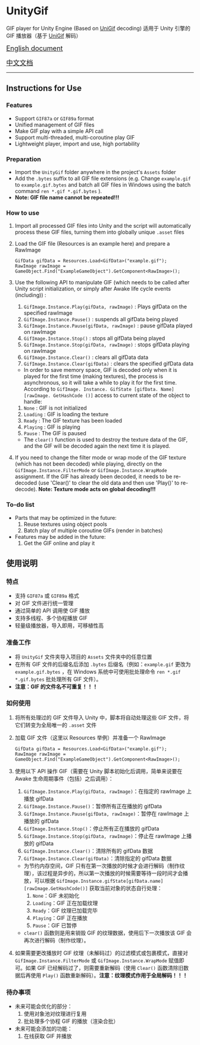 # UnityGif

GIF player for Unity Engine (Based on [UniGif](https://github.com/westhillapps/UniGif) decoding)
适用于 Unity 引擎的 GIF 播放器（基于 [UniGif](https://github.com/westhillapps/UniGif) 解码）

<font size = 4>[English document](#English)</font>

<font size = 4>[中文文档](#Chinese)</font>

---

## Instructions for Use<a id = "English"></a>

### Features

* Support `GIF87a` or `GIF89a` format
* Unified management of GIF files
* Make GIF play with a simple API call
* Support multi-threaded, multi-coroutine play GIF
* Lightweight player, import and use, high portability

### Preparation

* Import the `UnityGif` folder anywhere in the project's `Assets` folder
* Add the `.bytes` suffix to all GIF file extensions (e.g. Change `example.gif` to `example.gif.bytes` and batch all GIF files in Windows using the batch command `ren *.gif *.gif.bytes` ).
* **Note: GIF file name cannot be repeated!!!**

### How to use

1. Import all processed GIF files into Unity and the script will automatically process these GIF files, turning them into globally unique `.asset` files
2. Load the GIF file (Resources is an example here) and prepare a RawImage

    ``` CSharp
    GifData gifData = Resources.Load<GifData>("example.gif");
    RawImage rawImage = GameObject.Find("ExampleGameObject").GetComponent<RawImage>();
    ```

3. Use the following API to manipulate GIF (which needs to be called after Unity script initialization, or simply after Awake life cycle events (including)) :
   1. `GifImage.Instance.Play(gifData, rawImage)` : Plays gifData on the specified rawImage
   2. `GifImage.Instance.Pause()` : suspends all gifData being played
   3. `GifImage.Instance.Pause(gifData, rawImage)` : pause gifData played on rawImage
   4. `GifImage.Instance.Stop()` : stops all gifData being played
   5. `GifImage.Instance.Stop(gifData, rawImage)` : stops gifData playing on rawImage
   6. `GifImage.Instance.Clear()` : clears all gifData data
   7. `GifImage.Instance.Clear(gifData)` : clears the specified gifData data
   * In order to save memory space, GIF is decoded only when it is played for the first time (making textures), the process is asynchronous, so it will take a while to play it for the first time. According to ` GifImage. Instance. GifState [gifData. Name] [rawImage. GetHashCode ()] ` access to current state of the object to handle:
   1. `None` : GIF is not initialized
   2. `Loading` : GIF is loading the texture
   3. `Ready` : The GIF texture has been loaded
   4. `Playing` : GIF is playing
   5. `Pause` : The GIF is paused
   * The `clear()` function is used to destroy the texture data of the GIF, and the GIF will be decoded again the next time it is played.
4. If you need to change the filter mode or wrap mode of the GIF texture (which has not been decoded) while playing, directly on the ` GifImage.Instance.FilterMode ` or ` GifImage.Instance.WrapMode ` assignment. If the GIF has already been decoded, it needs to be re-decoded (use 'Clear()' to clear the old data and then use 'Play()' to re-decode). **Note: Texture mode acts on global decoding!!!**

### To-do list

* Parts that may be optimized in the future:
  1. Reuse textures using object pools
  2. Batch play of multiple coroutine GIFs (render in batches)
* Features may be added in the future:
  1. Get the GIF online and play it

## 使用说明<a id = "Chinese"></a>

### 特点

* 支持 `GIF87a` 或 `GIF89a` 格式
* 对 GIF 文件进行统一管理
* 通过简单的 API 调用使 GIF 播放
* 支持多线程、多个协程播放 GIF
* 轻量级播放器，导入即用，可移植性高

### 准备工作

* 将 `UnityGif` 文件夹导入项目的 `Assets` 文件夹中的任意位置
* 在所有 GIF 文件的后缀名后添加 `.bytes` 后缀名（例如：`example.gif` 更改为 `example.gif.bytes` ，在 Windows 系统中可使用批处理命令 `ren *.gif *.gif.bytes` 批处理所有 GIF 文件）。
* **注意：GIF 的文件名不可重复！！！**

### 如何使用

1. 将所有处理过的 GIF 文件导入 Unity 中，脚本将自动处理这些 GIF 文件，将它们转变为全局唯一的 `.asset` 文件
2. 加载 GIF 文件（这里以 Resources 举例）并准备一个 RawImage

    ``` CSharp
    GifData gifData = Resources.Load<GifData>("example.gif");
    RawImage rawImage = GameObject.Find("ExampleGameObject").GetComponent<RawImage>();
    ```

3. 使用以下 API 操作 GIF（需要在 Unity 脚本初始化后调用，简单来说要在 Awake 生命周期事件（包括）之后调用）：
    1. `GifImage.Instance.Play(gifData, rawImage)`：在指定的 rawImage 上播放 gifData
    2. `GifImage.Instance.Pause()`：暂停所有正在播放的 gifData
    3. `GifImage.Instance.Pause(gifData, rawImage)`：暂停在 rawImage 上播放的 gifData
    4. `GifImage.Instance.Stop()`：停止所有正在播放的 gifData
    5. `GifImage.Instance.Stop(gifData, rawImage)`：停止在 rawImage 上播放的 gifData
    6. `GifImage.Instance.Clear()`：清除所有的 gifData 数据
    7. `GifImage.Instance.Clear(gifData)`：清除指定的 gifData 数据
    * 为节约内存空间，GIF 只有在第一次播放的时候才会进行解码（制作纹理），该过程是异步的，所以第一次播放的时候需要等待一段时间才会播放，可以根据 `GifImage.Instance.gifState[gifData.name][rawImage.GetHashCode()]` 获取当前对象的状态自行处理：
        1. `None`：GIF 未初始化
        2. `Loading`：GIF 正在加载纹理
        3. `Ready`：GIF 纹理已加载完毕
        4. `Playing`：GIF 正在播放
        5. `Pause`：GIF 已暂停
    * `clear()` 函数则是用来销毁 GIF 的纹理数据，使用后下一次播放该 GIF 会再次进行解码（制作纹理）。
4. 如果需要更改播放时 GIF 纹理（未解码过）的过滤模式或包裹模式，直接对 `GifImage.Instance.FilterMode` 或 `GifImage.Instance.WrapMode` 赋值即可。如果 GIF 已经解码过了，则需要重新解码（使用 `Clear()` 函数清除旧数据后再使用 `Play()` 函数重新解码）。**注意：纹理模式作用于全局解码！！！**

### 待办事项

* 未来可能会优化的部分：
  1. 使用对象池对纹理进行复用
  2. 批处理多个协程 GIF 的播放（渲染合批）
* 未来可能会添加的功能：
  1. 在线获取 GIF 并播放
